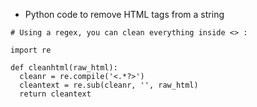 - Python code to remove HTML tags from a string
```
# Using a regex, you can clean everything inside <> :

import re

def cleanhtml(raw_html):
  cleanr = re.compile('<.*?>')
  cleantext = re.sub(cleanr, '', raw_html)
  return cleantext
```
